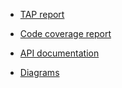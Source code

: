 
- [TAP report](reports/tap_report.txt)
- [Code coverage report](reports/coverage_report.html)

- [API documentation](api/index.html)

- [Diagrams](diagrams/)
